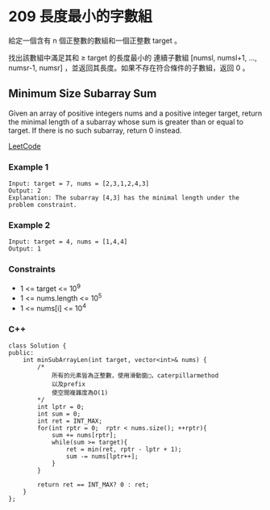 # 209 長度最小的字數組

給定一個含有 n 個正整數的數組和一個正整數 target 。

找出該數組中滿足其和 ≥ target 的長度最小的 連續子數組 [numsl, numsl+1, ..., numsr-1, numsr] ，並返回其長度。如果不存在符合條件的子數組，返回 0 。

## Minimum Size Subarray Sum

Given an array of positive integers nums and a positive integer target, return the minimal length of a 
subarray whose sum is greater than or equal to target. If there is no such subarray, return 0 instead.

 

[LeetCode](https://leetcode.cn/problems/isomorphic-strings/)

### Example 1

```
Input: target = 7, nums = [2,3,1,2,4,3]
Output: 2
Explanation: The subarray [4,3] has the minimal length under the problem constraint.
```

### Example 2

```
Input: target = 4, nums = [1,4,4]
Output: 1
```


### Constraints

* 1 <= target <= 10<sup>9</sup>
* 1 <= nums.length <= 10<sup>5</sup>
* 1 <= nums[i] <= 10<sup>4</sup>

### C++ 

```
class Solution {
public:
    int minSubArrayLen(int target, vector<int>& nums) {
        /*
            所有的元素皆為正整數，使用滑動窗□，caterpillarmethod
            以及prefix
            使空間複雜度為O(1)
        */
        int lptr = 0;
        int sum = 0;
        int ret = INT_MAX;
        for(int rptr = 0;  rptr < nums.size(); ++rptr){
            sum += nums[rptr];
            while(sum >= target){
                ret = min(ret, rptr - lptr + 1);
                sum -= nums[lptr++];
            }
        }

        return ret == INT_MAX? 0 : ret;
    }
};
```
